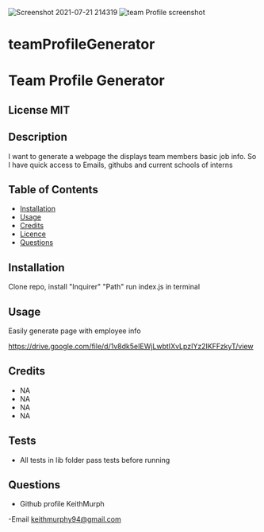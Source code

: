 ![Screenshot 2021-07-21 214319](https://user-images.githubusercontent.com/85463607/126591008-90875063-456e-4dfb-92be-47bf0e008c9e.png)
![team Profile screenshot](https://user-images.githubusercontent.com/85463607/126591011-359d6d09-9a91-4bde-bb0c-d8a28ca9b859.png)
# teamProfileGenerator
#  Team Profile Generator

 ## License  MIT


 ## Description
 I want to generate a webpage the displays team members basic job info. So I have quick access to Emails, githubs and current schools of interns

 ## Table of Contents
 - [Installation](#howToInstall)
 - [Usage](#usage)
 - [Credits](#credits)
 - [Licence](#license)
 - [Questions](#questions)

 ## Installation
 Clone repo, install "Inquirer" "Path" run index.js in terminal

 ## Usage
 Easily generate page with employee info
    
   
https://drive.google.com/file/d/1v8dk5eIEWjLwbtIXvLpzIYz2IKFFzkyT/view
 ## Credits
- NA
- NA
- NA
- NA


 ## Tests

 - All tests in lib folder pass tests before running

 ## Questions

 - Github profile
  KeithMurph

  -Email
  keithmurphy94@gmail.com
